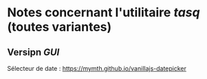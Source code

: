 # Notes concernant l'utilitaire *tasq* (toutes variantes)

## Versipn *GUI*

Sélecteur de date : https://mymth.github.io/vanillajs-datepicker